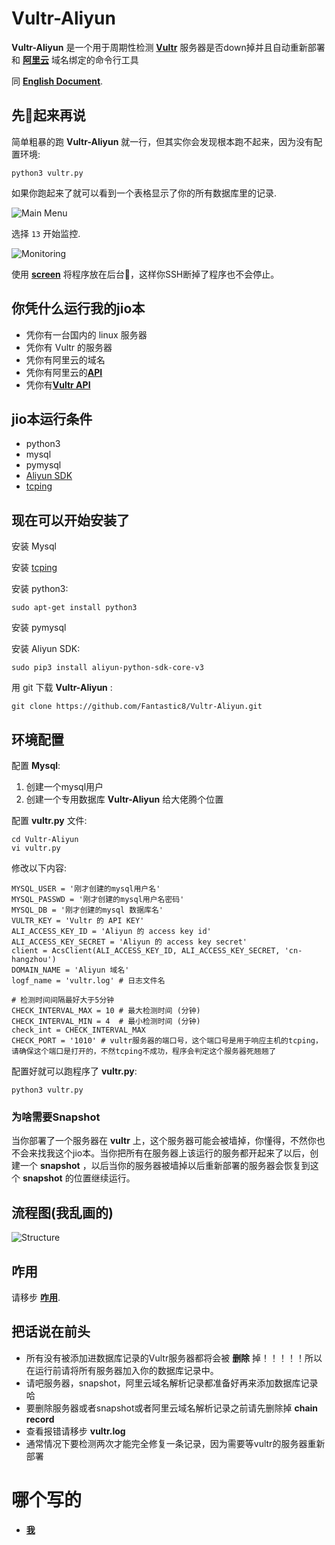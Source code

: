 # Vultr-Aliyun

**Vultr-Aliyun** 是一个用于周期性检测 [**Vultr**](https://www.vultr.com/) 服务器是否down掉并且自动重新部署和 [**阿里云**](https://wanwang.aliyun.com/domain/com/?spm=5176.10695662.1158081.1.4fde4234L5A46c) 域名绑定的命令行工具

同 [**English Document**](https://github.com/Fantastic8/Vultr-Aliyun/blob/master/README.md).


## 先🏃起来再说
简单粗暴的跑 **Vultr-Aliyun** 就一行，但其实你会发现根本跑不起来，因为没有配置环境:

```
python3 vultr.py
``` 

如果你跑起来了就可以看到一个表格显示了你的所有数据库里的记录.

![Main Menu](https://raw.githubusercontent.com/Fantastic8/Vultr-Aliyun/master/images/main.png)

选择 ```13``` 开始监控.

![Monitoring](https://raw.githubusercontent.com/Fantastic8/Vultr-Aliyun/master/images/monitoring.png)

使用 [**screen**](https://linux.die.net/man/1/screen) 将程序放在后台🏃，这样你SSH断掉了程序也不会停止。


## 你凭什么运行我的jio本
+ 凭你有一台国内的 linux 服务器
+ 凭你有 Vultr 的服务器
+ 凭你有阿里云的域名
+ 凭你有阿里云的[**API**](https://helpcdn.aliyun.com/document_detail/53045.html?parentId=30347)
+ 凭你有[**Vultr API**](https://www.vultr.com/api/)

## jio本运行条件
+ python3
+ mysql
+ pymysql
+ [Aliyun SDK](https://help.aliyun.com/document_detail/53090.html) 
+ [tcping](https://gist.github.com/cnDelbert/5fb06ccf10c19dbce3a7)

## 现在可以开始安装了

安装 Mysql

安装 [tcping](https://gist.github.com/cnDelbert/5fb06ccf10c19dbce3a7)

安装 python3:

```
sudo apt-get install python3
```

安装 pymysql

安装 Aliyun SDK:

```
sudo pip3 install aliyun-python-sdk-core-v3
```

用 git 下载 **Vultr-Aliyun** :

```
git clone https://github.com/Fantastic8/Vultr-Aliyun.git
```

## 环境配置

配置 **Mysql**:

1. 创建一个mysql用户
2. 创建一个专用数据库 **Vultr-Aliyun** 给大佬腾个位置

配置 **vultr.py** 文件:

```
cd Vultr-Aliyun
vi vultr.py
```

修改以下内容:

```
MYSQL_USER = '刚才创建的mysql用户名'
MYSQL_PASSWD = '刚才创建的mysql用户名密码'
MYSQL_DB = '刚才创建的mysql 数据库名'
VULTR_KEY = 'Vultr 的 API KEY'
ALI_ACCESS_KEY_ID = 'Aliyun 的 access key id'
ALI_ACCESS_KEY_SECRET = 'Aliyun 的 access key secret'
client = AcsClient(ALI_ACCESS_KEY_ID, ALI_ACCESS_KEY_SECRET, 'cn-hangzhou')
DOMAIN_NAME = 'Aliyun 域名'
logf_name = 'vultr.log' # 日志文件名

# 检测时间间隔最好大于5分钟
CHECK_INTERVAL_MAX = 10 # 最大检测时间 (分钟)
CHECK_INTERVAL_MIN = 4  # 最小检测时间 (分钟)
check_int = CHECK_INTERVAL_MAX
CHECK_PORT = '1010' # vultr服务器的端口号，这个端口号是用于响应主机的tcping，请确保这个端口是打开的，不然tcping不成功，程序会判定这个服务器死翘翘了
```

配置好就可以跑程序了 **vultr.py**:

```
python3 vultr.py
```

### 为啥需要Snapshot

当你部署了一个服务器在 **vultr** 上，这个服务器可能会被墙掉，你懂得，不然你也不会来找我这个jio本。当你把所有在服务器上该运行的服务都开起来了以后，创建一个 **snapshot** ，以后当你的服务器被墙掉以后重新部署的服务器会恢复到这个 **snapshot** 的位置继续运行。


## 流程图(我乱画的)

![Structure](https://raw.githubusercontent.com/Fantastic8/Vultr-Aliyun/master/images/structure.png)

## 咋用

请移步 [**咋用**](https://github.com/Fantastic8/Vultr-Aliyun/blob/master/usage/%E8%AF%BB%E6%88%91.md).

## 把话说在前头
+ 所有没有被添加进数据库记录的Vultr服务器都将会被 **删除** 掉！！！！！所以在运行前请将所有服务器加入你的数据库记录中。
+ 请吧服务器，snapshot，阿里云域名解析记录都准备好再来添加数据库记录哈
+ 要删除服务器或者snapshot或者阿里云域名解析记录之前请先删除掉  **chain record** 
+ 查看报错请移步 **vultr.log**
+ 通常情况下要检测两次才能完全修复一条记录，因为需要等vultr的服务器重新部署


# 哪个写的

+ [**我**](https://github.com/Fantastic8)

